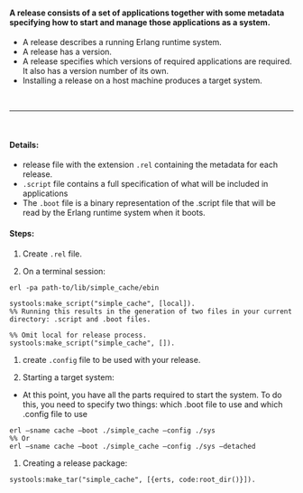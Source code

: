 #### A release consists of a set of applications together with some metadata specifying how to start and manage those applications as a system.

* A release describes a running Erlang runtime system.
* A release has a version.
* A release specifies which versions of required applications are required. It also has a version number of its own.
* Installing a release on a host machine produces a target system.

<br>
<hr>
<br>

#### Details:

* release file with the extension `.rel` containing the metadata for each release.  
* `.script` file contains a full specification of what will be included in applications
* The `.boot` file is a binary representation of the .script file that will be read by the Erlang runtime system when it boots.


#### Steps:

1. Create `.rel` file.

1. On a terminal session:
  ```
  erl -pa path-to/lib/simple_cache/ebin

  systools:make_script("simple_cache", [local]).
  %% Running this results in the generation of two files in your current directory: .script and .boot files.

  %% Omit local for release process.
  systools:make_script("simple_cache", []).
  ```
1. create `.config` file to be used with your release.

1. Starting a target system:
  * At this point, you have all the parts required to start the system. To do this, you need to specify two things: which .boot file to use and which .config file to use
  ```
  erl –sname cache –boot ./simple_cache –config ./sys
  %% Or
  erl –sname cache –boot ./simple_cache –config ./sys –detached
  ```

1. Creating a release package:
  ```
  systools:make_tar("simple_cache", [{erts, code:root_dir()}]).
  ```